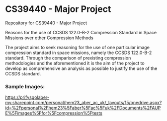# CS39440 - Major Project
Repository for CS39440 - Major Project

Reasons for the use of CCSDS 122.0-B-2 Compression Standard in Space Missions over other Compression Methods

The project aims to seek reasoning for the use of one particular image compression standard in space missions, namely the CCSDS 122.0-B-2 standard.
Through the comparison of prexisting compression methodologies and the aforementioned it is the aim of the project to develop as comprehensive an analysis as possible to justify the use of the CCSDS standard.

### Sample Images:
https://prifysgolaber-my.sharepoint.com/personal/hem23_aber_ac_uk/_layouts/15/onedrive.aspx?id=%2Fpersonal%2Fhem23%5Faber%5Fac%5Fuk%2FDocuments%2FAUPE%5Fimages%5Ffor%5Fcompression%5Ftests
